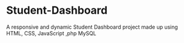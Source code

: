 # Student-Dashboard
A responsive and dynamic Student Dashboard  project made up using HTML, CSS, JavaScript ,php MySQL

